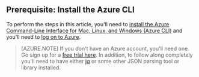 ## Prerequisite: Install the Azure CLI
To perform the steps in this article, you'll need to [install the Azure Command-Line Interface for Mac, Linux, and Windows (Azure CLI)](xplat-install.md) and you'll need to [log on to Azure](xplat-connect.md). 

> [AZURE.NOTE] If you don't have an Azure account, you'll need one. Go sign up for a [free trial here](sign-up-organization.md). In addition, to follow along completely you'll need to have either [jq](https://stedolan.github.io/jq/) or some other JSON parsing tool or library installed.

